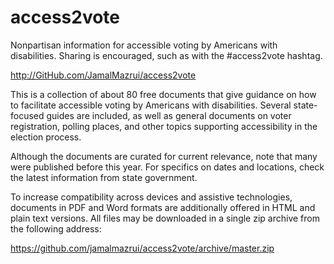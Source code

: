 # access2vote

Nonpartisan information for accessible voting by Americans with disabilities.  Sharing is encouraged, such as with the #access2vote hashtag.

<http://GitHub.com/JamalMazrui/access2vote>

This is a collection of about 80 free documents that give guidance on how to facilitate accessible voting by Americans with disabilities.  Several state-focused guides are included, as well as general documents on voter registration, polling places, and other topics supporting accessibility in the election process.  

Although the documents are curated for current relevance, note that many were published before this year.  For specifics on dates and locations, check the latest information from state government.

To increase compatibility across devices and assistive technologies, documents in PDF and Word formats are additionally offered in HTML and plain text versions.  All files may be downloaded in a single zip archive from the following address:

<https://github.com/jamalmazrui/access2vote/archive/master.zip>

